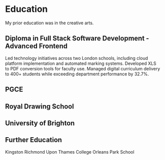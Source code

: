 # Education

My prior education was in the creative arts. 

## Diploma in Full Stack Software Development - Advanced Frontend

Led technology initiatives across two London schools, including cloud platform implementation and automated marking systems. Developed XLS to PDF conversion tools for faculty use. Managed digital curriculum delivery to 400+ students while exceeding department performance by 32.7%.

## PGCE

## Royal Drawing School

## University of Brighton

## Further Education
Kingston
Richmond Upon Thames College
Orleans Park School